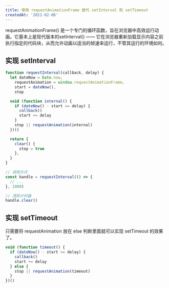 ```yaml
---
title: 使用 requestAnimationFrame 替代 setInterval 和 setTimeout
createdAt: '2021-02-06'
---
```


requestAnimationFrame() 是一个专门的循环函数，旨在浏览器中高效运行动画。它基本上是现代版本的setInterval() —— 它在浏览器重新加载显示内容之前执行指定的代码块，从而允许动画以适当的帧速率运行，不管其运行的环境如何。

## 实现 setInterval

```js
function requestInterval(callback, delay) {
  let dateNow = Date.now,
    requestAnimation = window.requestAnimationFrame,
    start = dateNow(),
    stop

  void (function internal() {
    if (dateNow() - start >= delay) {
      callback()
      start += delay
    }
    stop || requestAnimation(internal)
  })()

  return {
    clear() {
      stop = true
    },
  }
}

// 调用方式
const handle = requestInterval(() => {
  // ...
}, 1000)

// 清除计时器
handle.clear()
```

## 实现 setTimeout

只需要将 requestAnimation 放在 else 判断里面就可以实现 setTimeout 的效果了。

```js {diff}
void (function timeout() {
  if (dateNow() - start >= delay) {
    callback()
    start += delay
  } else {
    stop || requestAnimation(timeout)
  }
})()
```